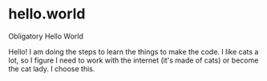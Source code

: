# hello.world
Obligatory Hello World

Hello! I am doing the steps to learn the things to make the code. 
I like cats a lot, so I figure I need to work with the internet (it's made of cats) or become the cat lady. I choose this. 

